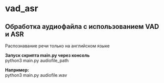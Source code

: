 # vad_asr

## Обработка аудиофайла с использованием VAD и ASR

Распознавание речи только на английском языке

**Запуск скрипта main.py через консоль**  
python3 main.py audiofile_path

**Например:**  
python3 main.py audiofile.wav
